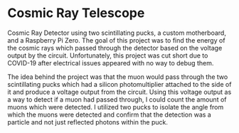 # Cosmic Ray Telescope
Cosmic Ray Detector using two scintillating pucks, a custom motherboard, and a Raspberry Pi Zero. The goal of this project was to find the energy of the cosmic rays which passed through the detector based on the voltage output by the circuit. Unfortunately, this project was cut short due to COVID-19 after electrical issues appeared with no way to debug them.

The idea behind the project was that the muon would pass through the two scintillating pucks which had a silicon photomultiplier attached to the side of it and produce a voltage output from the circuit. Using this voltage output as a way to detect if a muon had passed through, I could count the amount of muons which were detected. I utilized two pucks to isolate the angle from which the muons were detected and confirm that the detection was a particle and not just reflected photons within the puck.

